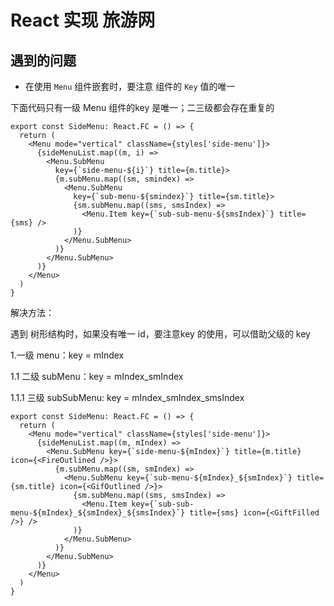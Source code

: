 # React 实现 旅游网

## 遇到的问题

- 在使用 `Menu` 组件嵌套时，要注意 组件的 `Key` 值的唯一

下面代码只有一级 Menu 组件的key 是唯一；二三级都会存在重复的

```tsx
export const SideMenu: React.FC = () => {
  return (
    <Menu mode="vertical" className={styles['side-menu']}>
      {sideMenuList.map((m, i) =>
        <Menu.SubMenu
          key={`side-menu-${i}`} title={m.title}>
          {m.subMenu.map((sm, smindex) =>
            <Menu.SubMenu
              key={`sub-menu-${smindex}`} title={sm.title}>
              {sm.subMenu.map((sms, smsIndex) =>
                <Menu.Item key={`sub-sub-menu-${smsIndex}`} title={sms} />
              )}
            </Menu.SubMenu>
          )}
        </Menu.SubMenu>
      )}
    </Menu>
  )
}
```

解决方法：

遇到 树形结构时，如果没有唯一 id，要注意key 的使用，可以借助父级的 key

1.一级 menu：key = mIndex
    
1.1 二级 subMenu：key = mIndex_smIndex

1.1.1 三级 subSubMenu: key = mIndex_smIndex_smsIndex


```tsx
export const SideMenu: React.FC = () => {
  return (
    <Menu mode="vertical" className={styles['side-menu']}>
      {sideMenuList.map((m, mIndex) =>
        <Menu.SubMenu key={`side-menu-${mIndex}`} title={m.title} icon={<FireOutlined />}>
          {m.subMenu.map((sm, smIndex) =>
            <Menu.SubMenu key={`sub-menu-${mIndex}_${smIndex}`} title={sm.title} icon={<GifOutlined />}>
              {sm.subMenu.map((sms, smsIndex) =>
                <Menu.Item key={`sub-sub-menu-${mIndex}_${smIndex}_${smsIndex}`} title={sms} icon={<GiftFilled />} />
              )}
            </Menu.SubMenu>
          )}
        </Menu.SubMenu>
      )}
    </Menu>
  )
}

```
